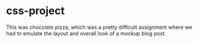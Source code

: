 # css-project

This was chocolate pizza, which was a pretty difficult assignment where we had to emulate the layout and overall look of a mockup
blog post.
